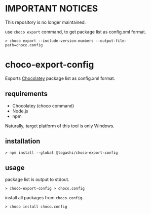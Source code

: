 # IMPORTANT NOTICES

This repository is no longer maintained.

use `choco export` command, to get package list as config.xml format.

```shell
> choco export --include-version-numbers --output-file-path=choco.config
```

# choco-export-config

Exports [Chocolatey](https://chocolatey.org/) package list as config.xml format.

## requirements

- Chocolatey (choco command)
- Node.js
- npm

Naturally, target platform of this tool is only Windows.

## installation

```shell
> npm install --global @togashi/choco-export-config
```

## usage

package list is output to stdout.

```shell
> choco-export-config > choco.config
```

install all packages from `choco.config`.

```shell
> choco install choco.config
```
